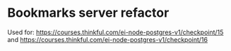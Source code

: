 # Bookmarks server refactor


Used for: https://courses.thinkful.com/ei-node-postgres-v1/checkpoint/15
and
https://courses.thinkful.com/ei-node-postgres-v1/checkpoint/16